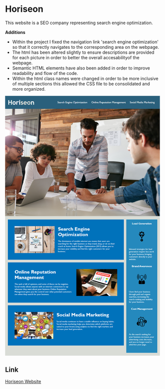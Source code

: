 # Horiseon
This website is a SEO company representing search engine optimization.

**Additions**
* Within the project I fixed the navigation link 'search engine optimization' so that it correctly navigates to the corresponding area on the webpage.
* The html has been altered slightly to ensure descriptions are provided for each picture in order to better the overall accesabilityof the webpage.
* Semantic HTML elements have also been added in order to improve readability and flow of the code.
* Within the html class names were changed in order to be more inclusive of multiple sections this allowed the CSS file to be consolidated and more organized.

![Horiseon Webpage ](./assets/images/01-html-css-git-homework-demo.png)

## Link
 
[Horiseon Website](https://lorena-ramirez.github.io/code_refractor/)
